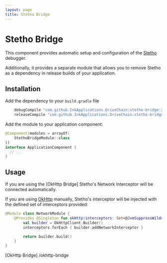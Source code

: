 ```yaml
---
layout: page
title: Stetho Bridge
---
```


Stetho Bridge
=============

This component provides automatic setup and configuration of the [Stetho]
debugger.

Additionally, it provides a separate module that allows you to remove
Stetho as a dependency in release builds of your application.

Installation
------------

Add the dependency to your `build.gradle` file

```gradle
    debugCompile "com.github.InkApplications.DriveChain:stetho-bridge:2.+"
    releaseCompile "com.github.InkApplications.DriveChain:stetho-bridge-noop:2.+"
```

Add the module to your application component:

```kotlin
@Component(modules = arrayOf(
    StethoBridgeModule::class
))
interface ApplicationComponent {
  // ...
}
```

Usage
-----

If you are using the [OkHttp Bridge] Stetho's Network Interceptor will
be connected automatically.

If you are using [OkHttp] manually, Stetho's interceptor will be injected with
the defined set of interceptors provided:

```kotlin
@Module class NetworkModule {
    @Provides @Singleton fun okHttp(interceptors: Set<@JvmSuppressWildcards Interceptor>): OkHttpClient {
        val builder = OkHttpClient.Builder()
        interceptors.forEach { builder.addNetworkInterceptor }

        return builder.build()
    }
}
```

[Stetho]: http://facebook.github.io/stetho/
[OkHttp]: http://square.github.io/okhttp/
[OkHttp Bridge] /okhttp-bridge
